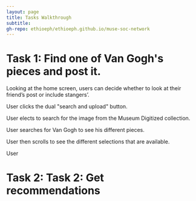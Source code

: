 ```yaml
---
layout: page
title: Tasks Walkthrough
subtitle: 
gh-repo: ethioeph/ethioeph.github.io/muse-soc-network
---
```


# Task 1: Find one of Van Gogh's pieces and post it.

<!-- -->
Looking at the home screen, users can decide whether to look at their friend’s post or include stangers’.

User clicks the dual "search and upload" button. 

User elects to search for the image from the Museum Digitized collection.

User searches for Van Gogh to see his different pieces.

User then scrolls to see the different selections that are available.

User 


# Task 2: Task 2: Get recommendations

